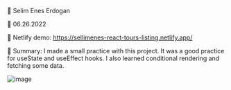 🔷 Selim Enes Erdogan

🔷 06.26.2022

🔷 Netlify demo: https://sellimenes-react-tours-listing.netlify.app/

🔷 Summary: I made a small practice with this project. It was a good practice for useState and useEffect hooks. I also learned conditional rendering and fetching some data.

![image](https://user-images.githubusercontent.com/23125375/175762717-1c45a0e6-48e8-4332-91ab-3453b156b2eb.png)
